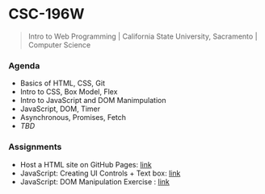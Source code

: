 # CSC-196W
> Intro to Web Programming | California State University, Sacramento | Computer Science

### Agenda
- Basics of HTML, CSS, Git
- Intro to CSS, Box Model, Flex
- Intro to JavaScript and DOM Manimpulation
- JavaScript, DOM, Timer
- Asynchronous, Promises, Fetch
- *TBD*

### Assignments
- Host a HTML site on GitHub Pages: [link](https://ddsooxo.github.io/csc-196W/)
- JavaScript: Creating UI Controls + Text box: [link](https://ddsooxo.github.io/csc-196W/wk4/index.html)
- JavaScript: DOM Manipulation Exercise : [link](https://ddsooxo.github.io/csc-196W/wk5/index.html)
